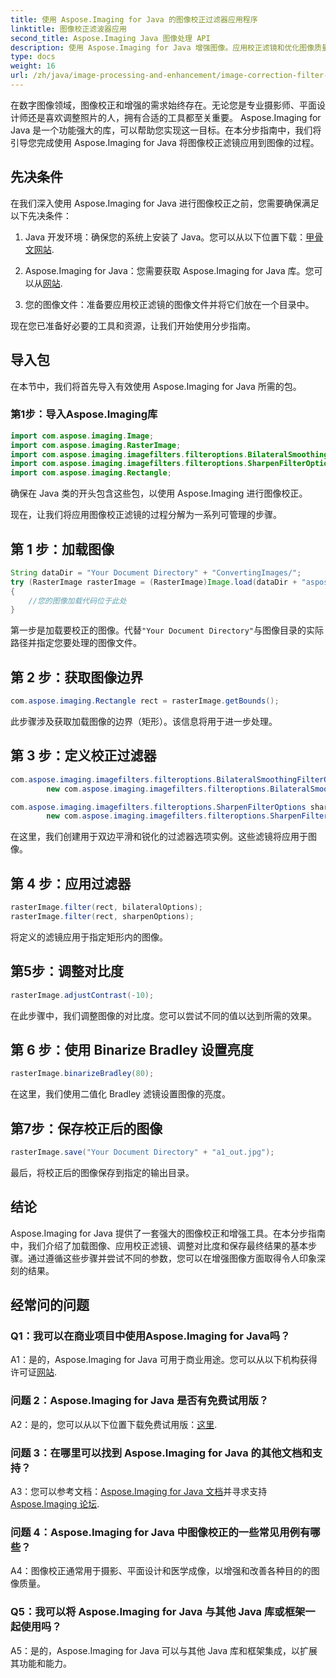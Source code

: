 ```yaml
---
title: 使用 Aspose.Imaging for Java 的图像校正过滤器应用程序
linktitle: 图像校正滤波器应用
second_title: Aspose.Imaging Java 图像处理 API
description: 使用 Aspose.Imaging for Java 增强图像。应用校正滤镜和优化图像质量的分步指南。
type: docs
weight: 16
url: /zh/java/image-processing-and-enhancement/image-correction-filter-application/
---
```

在数字图像领域，图像校正和增强的需求始终存在。无论您是专业摄影师、平面设计师还是喜欢调整照片的人，拥有合适的工具都至关重要。 Aspose.Imaging for Java 是一个功能强大的库，可以帮助您实现这一目标。在本分步指南中，我们将引导您完成使用 Aspose.Imaging for Java 将图像校正滤镜应用到图像的过程。

## 先决条件

在我们深入使用 Aspose.Imaging for Java 进行图像校正之前，您需要确保满足以下先决条件：

1.  Java 开发环境：确保您的系统上安装了 Java。您可以从以下位置下载：[甲骨文网站](https://www.oracle.com/java/technologies/javase-downloads).

2.  Aspose.Imaging for Java：您需要获取 Aspose.Imaging for Java 库。您可以从[网站](https://releases.aspose.com/imaging/java/).

3. 您的图像文件：准备要应用校正滤镜的图像文件并将它们放在一个目录中。

现在您已准备好必要的工具和资源，让我们开始使用分步指南。

## 导入包

在本节中，我们将首先导入有效使用 Aspose.Imaging for Java 所需的包。

### 第1步：导入Aspose.Imaging库

```java
import com.aspose.imaging.Image;
import com.aspose.imaging.RasterImage;
import com.aspose.imaging.imagefilters.filteroptions.BilateralSmoothingFilterOptions;
import com.aspose.imaging.imagefilters.filteroptions.SharpenFilterOptions;
import com.aspose.imaging.Rectangle;
```

确保在 Java 类的开头包含这些包，以使用 Aspose.Imaging 进行图像校正。

现在，让我们将应用图像校正滤镜的过程分解为一系列可管理的步骤。

## 第 1 步：加载图像

```java
String dataDir = "Your Document Directory" + "ConvertingImages/";
try (RasterImage rasterImage = (RasterImage)Image.load(dataDir + "aspose-logo.jpg"))
{
    //您的图像加载代码位于此处
}
```

第一步是加载要校正的图像。代替`"Your Document Directory"`与图像目录的实际路径并指定您要处理的图像文件。

## 第 2 步：获取图像边界

```java
com.aspose.imaging.Rectangle rect = rasterImage.getBounds();
```

此步骤涉及获取加载图像的边界（矩形）。该信息将用于进一步处理。

## 第 3 步：定义校正过滤器

```java
com.aspose.imaging.imagefilters.filteroptions.BilateralSmoothingFilterOptions bilateralOptions =
        new com.aspose.imaging.imagefilters.filteroptions.BilateralSmoothingFilterOptions(3);

com.aspose.imaging.imagefilters.filteroptions.SharpenFilterOptions sharpenOptions =
        new com.aspose.imaging.imagefilters.filteroptions.SharpenFilterOptions();
```

在这里，我们创建用于双边平滑和锐化的过滤器选项实例。这些滤镜将应用于图像。

## 第 4 步：应用过滤器

```java
rasterImage.filter(rect, bilateralOptions);
rasterImage.filter(rect, sharpenOptions);
```

将定义的滤镜应用于指定矩形内的图像。

## 第5步：调整对比度

```java
rasterImage.adjustContrast(-10);
```

在此步骤中，我们调整图像的对比度。您可以尝试不同的值以达到所需的效果。

## 第 6 步：使用 Binarize Bradley 设置亮度

```java
rasterImage.binarizeBradley(80);
```

在这里，我们使用二值化 Bradley 滤镜设置图像的亮度。

## 第7步：保存校正后的图像

```java
rasterImage.save("Your Document Directory" + "a1_out.jpg");
```

最后，将校正后的图像保存到指定的输出目录。

## 结论

Aspose.Imaging for Java 提供了一套强大的图像校正和增强工具。在本分步指南中，我们介绍了加载图像、应用校正滤镜、调整对比度和保存最终结果的基本步骤。通过遵循这些步骤并尝试不同的参数，您可以在增强图像方面取得令人印象深刻的结果。

## 经常问的问题

### Q1：我可以在商业项目中使用Aspose.Imaging for Java吗？

 A1：是的，Aspose.Imaging for Java 可用于商业用途。您可以从以下机构获得许可证[网站](https://purchase.aspose.com/buy).

### 问题 2：Aspose.Imaging for Java 是否有免费试用版？

 A2：是的，您可以从以下位置下载免费试用版：[这里](https://releases.aspose.com/).

### 问题 3：在哪里可以找到 Aspose.Imaging for Java 的其他文档和支持？

 A3：您可以参考文档：[Aspose.Imaging for Java 文档](https://reference.aspose.com/imaging/java/)并寻求支持[Aspose.Imaging 论坛](https://forum.aspose.com/).

### 问题 4：Aspose.Imaging for Java 中图像校正的一些常见用例有哪些？

A4：图像校正通常用于摄影、平面设计和医学成像，以增强和改善各种目的的图像质量。

### Q5：我可以将 Aspose.Imaging for Java 与其他 Java 库或框架一起使用吗？

A5：是的，Aspose.Imaging for Java 可以与其他 Java 库和框架集成，以扩展其功能和能力。